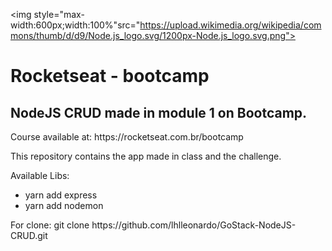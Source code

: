 <img style="max-width:600px;width:100%"src="https://upload.wikimedia.org/wikipedia/commons/thumb/d/d9/Node.js_logo.svg/1200px-Node.js_logo.svg.png">

<h1>Rocketseat - bootcamp</h1>

<h2>NodeJS CRUD made in module 1 on Bootcamp.</h2>

<p>Course available at: https://rocketseat.com.br/bootcamp</p>

<p>This repository contains the app made in class and the challenge.</p>

<p>Available Libs: </p>
<ul>
<li>yarn add express</li>
<li>yarn add nodemon</li>
</ul>

<p>For clone: git clone https://github.com/lhlleonardo/GoStack-NodeJS-CRUD.git</p>